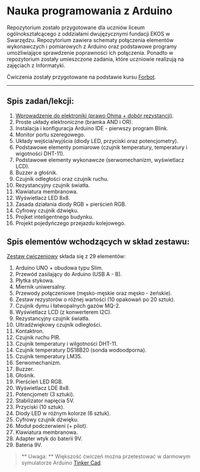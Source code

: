 # Nauka programowania z Arduino

Repozytorium zostało przygotowane dla uczniów liceum ogólnokształcącego z oddziałami dwujęzycznymi fundacji EKOS w Swarzędzu.
Repozytorium zawiera schematy połączenia elementów wykonawczych i pomiarowych z Arduino oraz podstawowe programy umożliwiające sprawdzenie poprawności ich połączenia.
Ponadto w repozytorium zostały umieszczone zadania, które uczniowie realizują na zajęciach z Informatyki.

Ćwiczenia zostały przygotowane na podstawie kursu [Forbot](https://forbot.pl/blog/kurs-arduino-podstawy-programowania-spis-tresci-kursu-id5290).

----------

## Spis zadań/lekcji:

1. [Wprowadzenie do elektroniki (prawo Ohma + dobór rezystancji)](https://github.com/Arillos/Arduino/tree/main/1.%20Wprowadzenie%20do%20elektroniki%20(dob%C3%B3r%20rezystancji)).
2. Proste układy elektroniczne (bramka AND i OR).
3. Instalacja i konfiguracja Arduino IDE - pierwszy program Blink.
4. Monitor portu szeregowego.
5. Układy wejścia/wyjścia (diody LED, przyciski oraz potencjometry).
6. Podstawowe elementy pomiarowe (czujnik temperatury, temperatury i wigotności DHT-11).
7. Podstawowe elementy wykonawcze (serwomechanizm, wyświetlacz LCD).
8. Buzzer a głośnik.
9. Czujnik odległości oraz czujnik ruchu.
10. Rezystancyjny czujnik światła.
11. Klawiatura membranowa.
12. Wyświetlacz LED 8x8.
13. Zasada działania diody RGB + pierścień RGB.
14. Cyfrowy czujnik dźwięku.
15. Projket inteligentnego budynku.
16. Projekt pojedyńczego przejazdu kolejowego.

## Spis elementów wchodzących w skład zestawu:
[Zestaw ćwiczeniowy](https://github.com/Arillos/Arduino/blob/main/Spis%20zawarto%C5%9Bci%20zestaw%C3%B3w.pdf) składa się z 29 elementów:
1. Arduino UNO + obudowa typu Slim.
2. Przewód zasilający do Arduino (USB A - B).
3. Płytka stykowa.
4. Miernik uniwersalny.
5. Przewody połączeniowe (męsko-męskie oraz męsko - żeńskie).
6. Zestaw rezystorów o różnej wartości (10 opakowań po 20 sztuk).
7. Czujnik dymu i łatwopalnych gazów MQ-2.
8. Wyświetlacz LCD (z konwerterem I2C).
9. Rezystancyjny czujnik światła.
10. Ultradźwiękowy czujnik odległości.
11. Kontaktron.
12. Czujnik ruchu PIR.
13. Czujnik temperatury i wilgotności DHT-11.
14. Czujnik temperatury DS18B20 (sonda wodoodporna).
15. Czujnik temperatury LM35.
16. Serwomechanizm.
17. Buzzer.
18. Głośnik.
19. Pierścień LED RGB.
20. Wyświetlacz LDE 8x8.
21. Potencjometr (3 sztuki).
22. Stabilizator napięcia 5V.
23. Przyciski (10 sztuk).
24. Diody LED w różnym kolorze (6 sztuk).
25. Cyfrowy czujnik dźwięku.
26. Moduł podczerwieni (+ pilot).
27. Klawiatura membranowa.
28. Adapter wtyk do baterii 9V.
29. Bateria 9V.

> ** Uwaga: ** Większość ćwiczeń można przetestować w darmowym symulatorze Arduino [Tinker Cad](https://www.tinkercad.com/learn/circuits).
